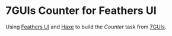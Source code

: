 # 7GUIs Counter for Feathers UI

Using [Feathers UI](https://feathersui.com/) and [Haxe](https://haxe.org/) to build the _Counter_ task from [7GUIs](https://eugenkiss.github.io/7guis).
